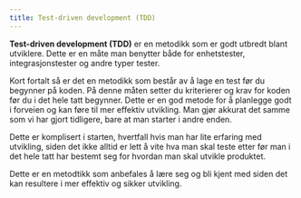 ```yaml
---
title: Test-driven development (TDD)
---
```


**Test-driven development (TDD)** er en metodikk som er godt utbredt blant utviklere. Dette er en måte man benytter både for enhetstester, integrasjonstester og andre typer tester.

Kort fortalt så er det en metodikk som består av å lage en test før du begynner på koden. På denne måten setter du kriterierer og krav for koden før du i det hele tatt begynner. Dette er en god metode for å planlegge godt i forveien og kan føre til mer effektiv utvikling. Man gjør akkurat det samme som vi har gjort tidligere, bare at man starter i andre enden.

Dette er komplisert i starten, hvertfall hvis man har lite erfaring med utvikling, siden det ikke alltid er lett å vite hva man skal teste etter før man i det hele tatt har bestemt seg for hvordan man skal utvikle produktet.

Dette er en metodtikk som anbefales å lære seg og bli kjent med siden det kan resultere i mer effektiv og sikker utvikling.
